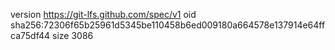version https://git-lfs.github.com/spec/v1
oid sha256:72306f65b25961d5345be110458b6ed009180a664578e137914e64ffca75df44
size 3086
